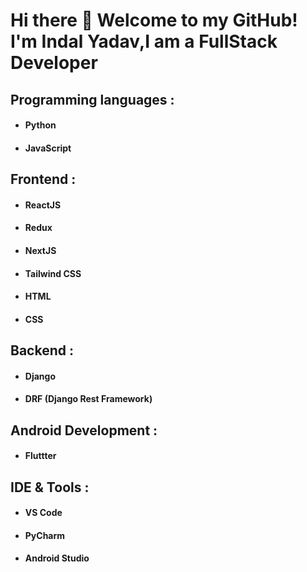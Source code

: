 # Hi there 👋 Welcome to my GitHub! I'm Indal Yadav,I am a FullStack Developer
## Programming languages :
  - #### Python
 - #### JavaScript
## Frontend :
 - #### ReactJS
 - #### Redux
 - #### NextJS
 - #### Tailwind CSS
 - #### HTML
 - #### CSS
## Backend :
 - #### Django
 - #### DRF (Django Rest Framework)
## Android Development :
  - #### Fluttter

## IDE & Tools :
 - #### VS Code
 - #### PyCharm
 - #### Android Studio

